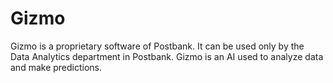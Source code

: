 # Gizmo

Gizmo is a proprietary software of Postbank. It can be used only by the Data Analytics department in Postbank. Gizmo is an AI used to analyze data and make predictions.